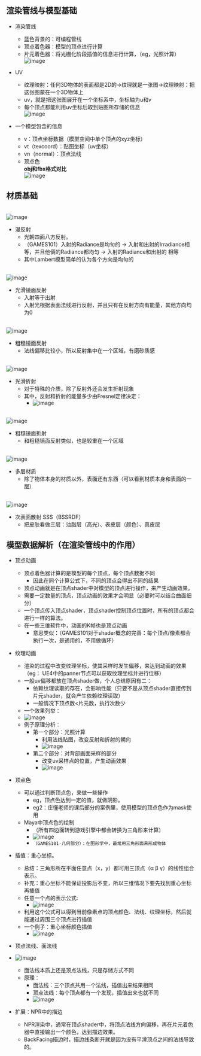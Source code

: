 
## 渲染管线与模型基础
* 渲染管线
    * 蓝色背景的：可编程管线
    * 顶点着色器：模型的顶点进行计算
    * 片元着色器：将光栅化阶段插值的信息进行计算，（eg，光照计算）
<br>![image](https://user-images.githubusercontent.com/74708198/236808171-10fd3956-8967-429e-b029-2ff5685ead80.png)

* UV
  * 纹理映射：任何3D物体的表面都是2D的→纹理就是一张图→纹理映射：把这张图蒙在一个3D物体上
  * uv，就是把这张图展开在一个坐标系中，坐标轴为u和v
  * 每个顶点都能利用uv坐标后取到贴图所存储的信息
<br>![image](https://user-images.githubusercontent.com/74708198/236808802-e79b5d71-fdf5-47c4-8c3e-4aaf23b0d36b.png)

* 一个模型包含的信息
  * v：顶点坐标数据（模型空间中单个顶点的xyz坐标）
  * vt（texcoord）：贴图坐标（uv坐标）
  * vn（normal）：顶点法线
  * 顶点色  
**obj和fbx格式对比**
<br>![image](https://user-images.githubusercontent.com/74708198/236808978-b28e2a3f-e208-4e8a-88d0-c16476ff5ccb.png)

## 材质基础
<br>![image](https://user-images.githubusercontent.com/74708198/236809814-efb3b287-f614-46b9-ada2-84a8a5057379.png)
* 漫反射
  * 光朝四面八方反射。
  * （GAMES101）入射的Radiance是均匀的  →  入射和出射的Irradiance相等，并且他俩的Radiance都均匀  →  入射的Radiance和出射的 相等
  * 其中Lambert模型简单的认为各个方向是均匀的

<br>![image](https://user-images.githubusercontent.com/74708198/236809936-6a70f143-2336-43b2-a1d8-4775f0ee13f9.png)
* 光滑镜面反射
  * 入射等于出射
  * 入射光根据表面法线进行反射，并且只有在反射方向有能量，其他方向均为0

<br>![image](https://user-images.githubusercontent.com/74708198/236810106-fafd5303-b27a-49f8-bfc1-dec73b097634.png)
* 粗糙镜面反射
  * 法线偏移比较小，所以反射集中在一个区域，有磨砂质感

<br>![image](https://user-images.githubusercontent.com/74708198/236810720-eea0e0c5-1778-48e0-8526-d6c56701f5e1.png)
* 光滑折射
  * 对于特殊的介质，除了反射外还会发生折射现象
  * 其中，反射和折射的能量多少由Fresnel定律决定：
    * ![image](https://user-images.githubusercontent.com/74708198/236810646-d77a326c-a8d4-4146-ad7f-1fade441ee6e.png)

<br>![image](https://user-images.githubusercontent.com/74708198/236810773-fee0d7ab-8c28-4acd-af43-b4938a6dab04.png)
* 粗糙镜面折射
  * 和粗糙镜面反射类似，也是较重在一个区域

<br>![image](https://user-images.githubusercontent.com/74708198/236811041-fa1e2841-2940-4651-9446-78451f61f899.png)
* 多层材质
  * 除了物体本身的材质以外，表面还有东西（可以看到材质本身和表面的一层）

<br>![image](https://user-images.githubusercontent.com/74708198/236811422-49290503-1386-4d69-933e-1890e7317f97.png)
* 次表面散射 SSS（BSSRDF）
  * 把皮肤看做三层：油脂层（高光）、表皮层（颜色）、真皮层

## 模型数据解析（在渲染管线中的作用）
* 顶点动画
  * 顶点着色器计算的是模型的每个顶点，每个顶点数据不同
    * 因此在同个计算公式下，不同的顶点会得出不同的结果
  * 顶点动画就是在顶点shader中对模型的顶点进行操作，来产生动画效果。
  * 需要一定数量的顶点，顶点动画的效果才会明显（必要时可以结合曲面细分）
  * 一个顶点传入顶点shader，顶点shader控制顶点位置时，所有的顶点都会进行一样的算法。
  * 在一些三维软件中，动画的K帧也是顶点动画
    * 意思类似：（GAMES101对于shader概念的完善：每个顶点/像素都会执行一次，是通用的，不用做循环）

* 纹理动画
  * 渲染的过程中改变纹理坐标，使其采样时发生偏移，来达到动画的效果  （eg： UE4中的panner节点可以获取纹理坐标并进行位移）
  * 一般uv偏移都放在顶点shader做，个人总结原因有二：
    * 依赖纹理读取的存在，会影响性能（只要不是从顶点shader直接传到片元shader，就会产生依赖纹理读取）
    * 一般情况下顶点数<片元数，执行次数少
  * 一个效果列举：
  * ![image](https://user-images.githubusercontent.com/74708198/236812992-864aa50b-9a90-45ae-999c-8f952b3353a4.png)
  * 例子原理分析：
    * 第一个部分：光照计算
      * 利用法线贴图，改变反射和折射的朝向
      * ![image](https://user-images.githubusercontent.com/74708198/236813134-f0c111e9-ffa5-44a9-832f-8db687db820c.png)
    * 第二个部分：对背部画面采样的部分
      * 改变uv采样点的位置，产生动画效果
      * ![image](https://user-images.githubusercontent.com/74708198/236813375-e16206c9-d4b5-4d61-87d6-56fcac1cafa1.png)

* 顶点色
  * 可以通过判断顶点色，来做一些操作
    * eg，顶点色达到一定的值，就做阴影。
    * eg2：庄懂老师的课后部分的案例里，使用模型的顶点色作为mask使用
  * Maya中顶点色的绘制
    * （所有四边面转到游戏引擎中都会转换为三角形来计算）
    * ![image](https://user-images.githubusercontent.com/74708198/236818438-25c63fd1-576b-43b5-b527-42c6d41e5f4b.png)
    * `（GAMES101-几何部分）：在图形学中，最常用三角形面来形成物体`

* 插值：重心坐标。
  * 总结：三角形所在平面任意点（x，y）都可用三顶点（α β γ）的线性组合表示。
  * 补充：重心坐标不能保证投影后不变，所以三维情况下要先找到重心坐标再插值
  * 任意一个点的表示公式:
    * ![image](https://user-images.githubusercontent.com/74708198/236818784-ea159f3b-e019-4ffa-93e8-e894ea8145e3.png)
  * 利用这个公式可以得到当前像素点的顶点颜色、法线、纹理坐标，然后就能通过周围三个顶点进行插值
  * 一个例子：重心坐标颜色插值
    * ![image](https://user-images.githubusercontent.com/74708198/236818887-2340fd0f-1575-4be8-b72c-e4865ed1f538.png)

* 顶点法线、面法线
* ![image](https://user-images.githubusercontent.com/74708198/236818957-637498c2-85a9-4c86-a865-1496a3b67ce5.png)
  * 面法线本质上还是顶点法线，只是存储方式不同
  * 原理：
    * 面法线：三个顶点共用一个法线，插值出来结果相同
    * 顶点法线：每个顶点都有一个发现，插值出来也就不同
    * ![image](https://user-images.githubusercontent.com/74708198/236819099-33a483eb-b406-4625-aab2-98a965aea6df.png)

* 扩展：NPR中的描边
  * NPR渲染中，通常在顶点shader中，将顶点法线方向偏移，再在片元着色器中直接输出一个颜色，达到描边效果。
  * BackFacing描边时，描边线条断开就是因为没有平滑顶点之间的法线导致的。 






